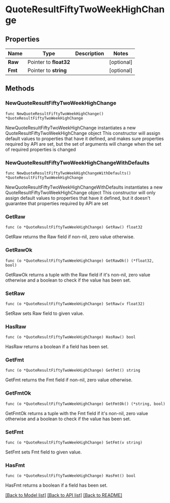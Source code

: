 # QuoteResultFiftyTwoWeekHighChange

## Properties

Name | Type | Description | Notes
------------ | ------------- | ------------- | -------------
**Raw** | Pointer to **float32** |  | [optional] 
**Fmt** | Pointer to **string** |  | [optional] 

## Methods

### NewQuoteResultFiftyTwoWeekHighChange

`func NewQuoteResultFiftyTwoWeekHighChange() *QuoteResultFiftyTwoWeekHighChange`

NewQuoteResultFiftyTwoWeekHighChange instantiates a new QuoteResultFiftyTwoWeekHighChange object
This constructor will assign default values to properties that have it defined,
and makes sure properties required by API are set, but the set of arguments
will change when the set of required properties is changed

### NewQuoteResultFiftyTwoWeekHighChangeWithDefaults

`func NewQuoteResultFiftyTwoWeekHighChangeWithDefaults() *QuoteResultFiftyTwoWeekHighChange`

NewQuoteResultFiftyTwoWeekHighChangeWithDefaults instantiates a new QuoteResultFiftyTwoWeekHighChange object
This constructor will only assign default values to properties that have it defined,
but it doesn't guarantee that properties required by API are set

### GetRaw

`func (o *QuoteResultFiftyTwoWeekHighChange) GetRaw() float32`

GetRaw returns the Raw field if non-nil, zero value otherwise.

### GetRawOk

`func (o *QuoteResultFiftyTwoWeekHighChange) GetRawOk() (*float32, bool)`

GetRawOk returns a tuple with the Raw field if it's non-nil, zero value otherwise
and a boolean to check if the value has been set.

### SetRaw

`func (o *QuoteResultFiftyTwoWeekHighChange) SetRaw(v float32)`

SetRaw sets Raw field to given value.

### HasRaw

`func (o *QuoteResultFiftyTwoWeekHighChange) HasRaw() bool`

HasRaw returns a boolean if a field has been set.

### GetFmt

`func (o *QuoteResultFiftyTwoWeekHighChange) GetFmt() string`

GetFmt returns the Fmt field if non-nil, zero value otherwise.

### GetFmtOk

`func (o *QuoteResultFiftyTwoWeekHighChange) GetFmtOk() (*string, bool)`

GetFmtOk returns a tuple with the Fmt field if it's non-nil, zero value otherwise
and a boolean to check if the value has been set.

### SetFmt

`func (o *QuoteResultFiftyTwoWeekHighChange) SetFmt(v string)`

SetFmt sets Fmt field to given value.

### HasFmt

`func (o *QuoteResultFiftyTwoWeekHighChange) HasFmt() bool`

HasFmt returns a boolean if a field has been set.


[[Back to Model list]](../README.md#documentation-for-models) [[Back to API list]](../README.md#documentation-for-api-endpoints) [[Back to README]](../README.md)


